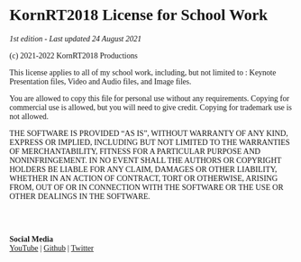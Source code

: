 <style> @font-face { font-family: chirp; src: url(gt-america.ttf); } * { font-family: chirp; } </style>

# KornRT2018 License for School Work

*1st edition - Last updated 24 August 2021*

(c) 2021-2022 KornRT2018 Productions

This license applies to all of my school work, including, but not limited to : Keynote Presentation files, Video and Audio files, and Image files.

You are allowed to copy this file for personal use without any requirements. Copying for commercial use is allowed, but you will need to give credit. Copying for trademark use is not allowed.

THE SOFTWARE IS PROVIDED “AS IS”, WITHOUT WARRANTY OF ANY KIND, EXPRESS OR IMPLIED, INCLUDING BUT NOT LIMITED TO THE WARRANTIES OF MERCHANTABILITY, FITNESS FOR A PARTICULAR PURPOSE AND NONINFRINGEMENT. IN NO EVENT SHALL THE AUTHORS OR COPYRIGHT HOLDERS BE LIABLE FOR ANY CLAIM, DAMAGES OR OTHER LIABILITY, WHETHER IN AN ACTION OF CONTRACT, TORT OR OTHERWISE, ARISING FROM, OUT OF OR IN CONNECTION WITH THE SOFTWARE OR THE USE OR OTHER DEALINGS IN THE SOFTWARE.

<br><br>

**Social Media**
<br>
[YouTube](https://youtube.com/kornrt2018) | [Github](https://github.com/kornrt2018) | [Twitter](https://twitter.com/kornrt2018_yt)
